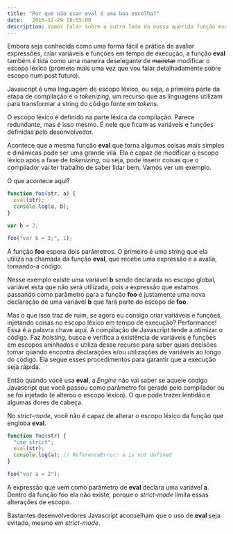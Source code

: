 ```yaml
---
title: "Por que não usar eval é uma boa escolha?"
date:   2015-12-29 18:55:00
description: Vamos falar sobre o outro lado da nossa querida função eval, um recurso que bastante gente curte usar, mas que não faz tão bem assim para a performance do nosso código.
---
```


Embora seja conhecida como uma forma fácil e prática de avaliar expressões, criar variáveis e funções em tempo de execução, a função **eval** também é tida como uma maneira deselegante de ~~macetar~~ modificar o escopo léxico (prometo mais uma vez que vou falar detalhadamente sobre escopo num post futuro).

Javascript é uma linguagem de escopo léxico, ou seja, a primeira parte da etapa de compilação é o *tokenizing*, um recurso que as linguagens utilizam para transformar a string do código fonte em *tokens*.

O escopo léxico é definido na parte léxica da compilação. Parece redundante, mas é isso mesmo. É nele que ficam as variáveis e funções definidas pelo desenvolvedor.

Acontece que a mesma função **eval** que torna algumas coisas mais simples e dinâmicas pode ser uma grande vilã. Ela é capaz de modificar o escopo léxico após a fase de *tokenizing*, ou seja, pode inserir coisas que o compilador vai ter trabalho de saber lidar bem. Vamos ver um exemplo.

O que acontece aqui?

```javascript
function foo(str, a) {
  eval(str);
  console.log(a, b);
}

var b = 2;

foo("var b = 3;", 1);
```

A função **foo** espera dois parâmetros. O primeiro é uma string que ela utiliza na chamada da função **eval**, que recebe uma expressão e a avalia, tornando-a código.

Nesse exemplo existe uma variável **b** sendo declarada no escopo global, variável esta que não será utilizada, pois a expressão que estamos passando como parâmetro para a função **foo** é justamente uma nova declaração de uma variável **b** que fará parte do escopo de **foo**.

Mas o que isso traz de ruim, se agora eu consigo criar variáveis e funções, injetando coisas no escopo léxico em tempo de execução? Performance! Essa é a palavra chave aqui. A compilação de Javascript tende a otimizar o código. Faz *hoisting*, busca e verifica a existência de variáveis e funções em escopos aninhados e utiliza desse recurso para saber quais decisões tomar quando encontra declarações e/ou utilizações de variáveis ao longo do código. Ela segue esses procedimentos para garantir que a execução seja rápida.

Então quando você usa **eval**, a *Engine* não vai saber se aquele código Javascript que você passou como parâmetro foi gerado pelo compilador ou se foi injetado (e alterou o escopo léxico). O que pode trazer lentidão e algumas dores de cabeça.

No *strict-mode*, você não é capaz de alterar o escopo léxico da função que engloba **eval**.

```javascript
function foo(str) {
  "use strict";
  eval(str);
  console.log(a); // ReferenceError: a is not defined
}

foo("var a = 2");
```

A expressão que vem como parâmetro de **eval** declara uma variável **a**. Dentro da função foo ela não existe, porque o *strict-mode* limita essas alterações de escopo.

Bastantes desenvolvedores Javascript aconselham que o uso de **eval** seja evitado, mesmo em *strict-mode*.
